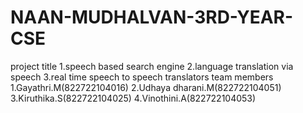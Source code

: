 # NAAN-MUDHALVAN-3RD-YEAR-CSE
project title
1.speech based search engine
2.language translation via speech
3.real time speech to speech translators
team members
1.Gayathri.M(822722104016)
2.Udhaya dharani.M(822722104051)
3.Kiruthika.S(822722104025)
4.Vinothini.A(822722104053)
